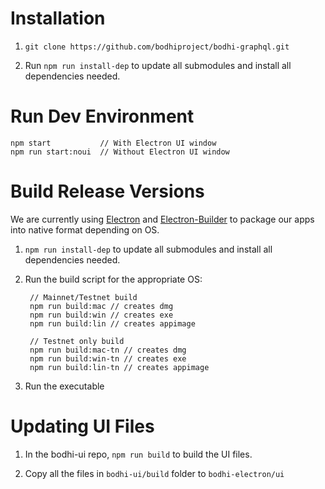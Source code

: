 # Installation
1. `git clone https://github.com/bodhiproject/bodhi-graphql.git`

2. Run `npm run install-dep` to update all submodules and install all dependencies needed.

# Run Dev Environment
  
    npm start           // With Electron UI window
    npm run start:noui  // Without Electron UI window

# Build Release Versions
We are currently using [Electron](https://github.com/electron/electron) and [Electron-Builder](https://github.com/electron-userland/electron-builder) to package our apps into native format depending on OS.

1. `npm run install-dep` to update all submodules and install all dependencies needed.

2. Run the build script for the appropriate OS:

        // Mainnet/Testnet build
        npm run build:mac // creates dmg
        npm run build:win // creates exe
        npm run build:lin // creates appimage

        // Testnet only build
        npm run build:mac-tn // creates dmg
        npm run build:win-tn // creates exe
        npm run build:lin-tn // creates appimage

3. Run the executable

# Updating UI Files
1. In the bodhi-ui repo, `npm run build` to build the UI files.

2. Copy all the files in `bodhi-ui/build` folder to `bodhi-electron/ui`
